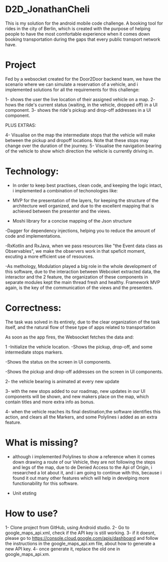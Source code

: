 # D2D_JonathanCheli

This is my solution for the android mobile code challenge. A booking tool for rides in the city of Berlin, which is created with the purpose of helping people to have the most comfortable experience when it comes down booking transportation during the gaps that every public transport network have. 

# Project

Fed by a websocket created for the Door2Door backend team, we have the scenario where we can simulate a reservation of a vehicle, and i implemented solutions for all the requirements for this challenge:

1- shows the user the live location of their assigned vehicle on a map.
2- hows the ride's current status (waiting, in the vehicle, dropped off) in a UI component.
3- shows the ride's pickup and drop-off addresses in a UI component.

PLUS EXTRAS:

4- Visualise on the map the intermediate stops that the vehicle will make between the pickup and dropoff locations. Note that these stops may change over the duration of the journey.
5- Visualise the navigation bearing of the vehicle to show which direction the vehicle is currently driving in.



# Technology:

- In order to keep best practises, clean code, and keeping the logic intact, i implemented a combination of techonologies like:
- MVP for the presentation of the layers, for keeping the structure of the architecture well organized, and due to the excellent mapping that is achieved between the presenter and   the views.

- Moshi library for a concise mapping of the Json structure

-Dagger for dependency injections, helping you to reduce the amount of code and implementations.

-RxKotlin and RxJava, when we pass resources like "the Event data class as Observables", we make the observers work in that speficit moment, excuting a more efficient use of resources.

-As methology, Modulation played a big role in the whole development of this software, due to the interaction between Webcoket extracted data, the interactor and the 2 feature,
the organization of these components in separate modules kept the main thread fresh and healthy. Framework MVP again, is the key of the communication of the views and the presenters.


# Correctness:

The task was solved in its entirely, due to the clear organization of the task itself, and the natural flow of these type of apps related to transportation

As soon as the app fires, the Websocket fetches the data and:

1 -Initialize the vehicle location.
  -Shows the pickup, drop-off, and some intermediate stops markers.

  -Shows the status on the screen in UI components.

  -Shows the pickup and drop-off addresses on the screen in UI components.
  
  2- the vehicle bearing is animated at every new update
  
  3- with the new stops added to our roadmap, new updates in our UI components will be shown, and new makers place on the map, which contain titles and more extra info as bonus.

  4- when the vehicle reaches its final destination,the software identifies this action, and clears all the Markers, and some Polylines i added as an extra feature. 
  
  # What is missing?

  - although i implemented Polylines to show a reference when it comes down drawing a route of our Vehicle, they are not following the steps and legs of the map, due to de Denied    Access to the Api of Origin, i researched a lot about it, and i am going to continue with this, because i found it out many other features which will help in develping more        functionability for this software.
  
  - Unit etsting

  # How to use?
  1- Clone project from GitHub, using Android studio.
  2- Go to google_maps_api.xml, check if the API key is still working.
  3- if it doesnt, please go to https://console.cloud.google.com/apis/dashboard and follow the instructions in the google_maps_api.xm file, about how to generate a new API key.
  4- once generate it, replace the old one in google_maps_api.xm.


